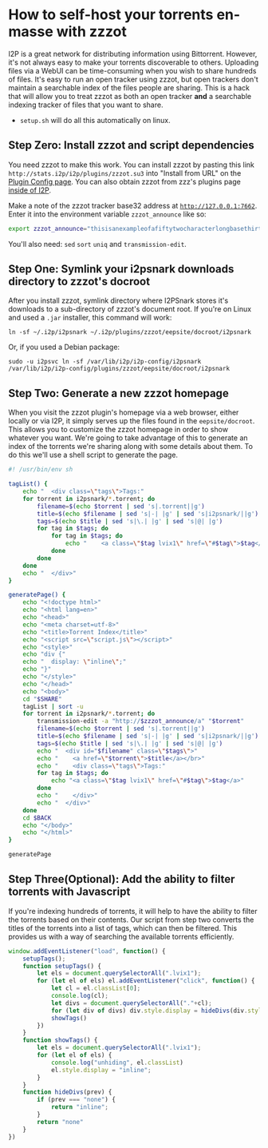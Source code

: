 How to self-host your torrents en-masse with zzzot
==================================================

I2P is a great network for distributing information using Bittorrent.
However, it's not always easy to make your torrents discoverable to others.
Uploading files via a WebUI can be time-consuming when you wish to share hundreds of files.
It's easy to run an open tracker using zzzot, but open trackers don't maintain a searchable index of the files people are sharing.
This is a hack that will allow you to treat zzzot as both an open tracker **and** a searchable indexing tracker of files that you want to share.

 - `setup.sh` will do all this automatically on linux.

Step Zero: Install zzzot and script dependencies
------------------------------------------------

You need zzzot to make this work.
You can install zzzot by pasting this link `http://stats.i2p/i2p/plugins/zzzot.su3` into "Install from URL" on the [Plugin Config page](http://localhost:7657/configplugins).
You can also obtain zzzot from zzz's plugins page [inside of I2P](http://stats.i2p/i2p/plugins/).

Make a note of the zzzot tracker base32 address at [`http://127.0.0.1:7662`](http://127.0.0.1:7662).
Enter it into the environment variable `zzzot_announce` like so:

```sh
export zzzot_announce="thisisanexampleofafiftytwocharacterlongbasethirtytwo.b32.i2p"
```

You'll also need: `sed` `sort` `uniq` and `transmission-edit`.

Step One: Symlink your i2psnark downloads directory to zzzot's docroot
----------------------------------------------------------------------

After you install zzzot, symlink directory where I2PSnark stores it's downloads to a sub-directory of zzzot's document root.
If you're on Linux and used a `.jar` installer, this command will work:

`ln -sf ~/.i2p/i2psnark ~/.i2p/plugins/zzzot/eepsite/docroot/i2psnark`

Or, if you used a Debian package:

`sudo -u i2psvc ln -sf /var/lib/i2p/i2p-config/i2psnark /var/lib/i2p/i2p-config/plugins/zzzot/eepsite/docroot/i2psnark`

Step Two: Generate a new zzzot homepage
---------------------------------------

When you visit the zzzot plugin's homepage via a web browser, either locally or via I2P, it simply serves up the files found in the `eepsite/docroot`.
This allows you to customize the zzzot homepage in order to show whatever you want.
We're going to take advantage of this to generate an index of the torrents we're sharing along with some details about them.
To do this we'll use a shell script to generate the page.

```sh
#! /usr/bin/env sh

tagList() {
    echo "  <div class=\"tags\">Tags:"
    for torrent in i2psnark/*.torrent; do
        filename=$(echo $torrent | sed 's|.torrent||g')
        title=$(echo $filename | sed 's|-| |g' | sed 's|i2psnark/||g')
        tags=$(echo $title | sed 's|\.| |g' | sed 's|@| |g')
        for tag in $tags; do
            for tag in $tags; do
                echo "    <a class=\"$tag lvix1\" href=\"#$tag\">$tag</a>"
            done
        done
    done
    echo "  </div>"
}

generatePage() {
    echo "<!doctype html>"
    echo "<html lang=en>"
    echo "<head>"
    echo "<meta charset=utf-8>"
    echo "<title>Torrent Index</title>"
    echo "<script src=\"script.js\"></script>"
    echo "<style>"
    echo "div {"
    echo "  display: \"inline\";"
    echo "}"
    echo "</style>"
    echo "</head>"
    echo "<body>"
    cd "$SHARE"
    tagList | sort -u
    for torrent in i2psnark/*.torrent; do
        transmission-edit -a "http://$zzzot_announce/a" "$torrent"
        filename=$(echo $torrent | sed 's|.torrent||g')
        title=$(echo $filename | sed 's|-| |g' | sed 's|i2psnark/||g')
        tags=$(echo $title | sed 's|\.| |g' | sed 's|@| |g')
        echo "  <div id="$filename" class=\"$tags\">"
        echo "    <a href=\"$torrent\">$title</a></br>"
        echo "    <div class=\"tags\">Tags:"
        for tag in $tags; do
            echo "<a class=\"$tag lvix1\" href=\"#$tag\">$tag</a>"
        done
        echo "    </div>"
        echo "  </div>"
    done
    cd $BACK
    echo "</body>"
    echo "</html>"
}

generatePage
```

Step Three(Optional): Add the ability to filter torrents with Javascript
------------------------------------------------------------------------

If you're indexing hundreds of torrents, it will help to have the ability to filter the torrents based on their contents.
Our script from step two converts the titles of the torrents into a list of tags, which can then be filtered.
This provides us with a way of searching the available torrents efficiently.

```javascript
window.addEventListener("load", function() {
    setupTags();
    function setupTags() {
        let els = document.querySelectorAll(".lvix1");
        for (let el of els) el.addEventListener("click", function() {
            let cl = el.classList[0];
            console.log(cl);
            let divs = document.querySelectorAll("."+cl);
            for (let div of divs) div.style.display = hideDivs(div.style.display);
            showTags()
        })
    }
    function showTags() {
        let els = document.querySelectorAll(".lvix1");
        for (let el of els) {
            console.log("unhiding", el.classList)
            el.style.display = "inline";
        }
    }
    function hideDivs(prev) {
        if (prev === "none") {
            return "inline";
        }
        return "none"
    }
})
```

